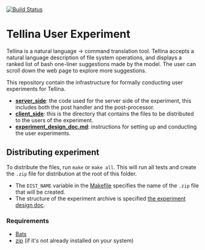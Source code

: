 [![Build Status](https://travis-ci.org/anhnamtran/tellina_user_experiment.svg?branch=master)](https://travis-ci.org/anhnamtran/tellina_user_experiment)
# Tellina User Experiment
Tellina is a natural language -> command translation tool. Tellina accepts a natural language description of file system operations, and displays a ranked list of bash one-liner suggestions made by the model. The user can scroll down the web page to explore more suggestions.

This repository contain the infrastructure for formally conducting user experiments for Tellina.

- [**server_side**](https://github.com/TellinaTool/tellina_user_experiment/tree/master/client_side): the code used for the server side of the experiment, this
  includes both the post handler and the post-processor.
- [**client_side**](https://github.com/TellinaTool/tellina_user_experiment/tree/master/server_side): this is the directory that contains the files to be distributed
  to the users of the experiment.
- [**experiment_design_doc.md**](https://github.com/TellinaTool/tellina_user_experiment/blob/master/experiment_design_doc.md): instructions for setting up and conducting the user experiments.

## Distributing experiment
To distribute the files, run `make` or `make all`. This will run all tests and create the `.zip` file for distribution at the root of this folder.
  - The `DIST_NAME` variable in the [Makefile](Makefile) specifies the name of the `.zip` file that will be created.
  - The structure of the experiment archive is specified [the experiment design doc](experiment_design_doc.md#directory-structure).

### Requirements
- [Bats](https://github.com/bats-core/bats-core)
- [zip](https://linux.die.net/man/1/zip) (if it's not already installed on your system)
